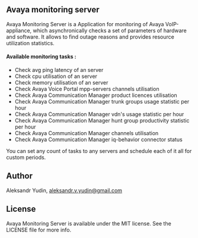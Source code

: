 ## Avaya monitoring server

Avaya Monitoring Server is a Application for monitoring of Avaya VoIP-appliance,
which asynchronically checks a set of parameters of hardware and software. It allows
to find outage reasons and provides resource utilization statistics.


#### Available monitoring tasks :
 - Check avg ping latency of an server
 - Check cpu utilisation of an server
 - Check memory utilisation of an server
 - Check Avaya Voice Portal mpp-servers channels utilisation
 - Check Avaya Communication Manager product licences utilisation
 - Check Avaya Communication Manager trunk groups usage statistic per hour
 - Check Avaya Communication Manager vdn's usage statistic per hour
 - Check Avaya Communication Manager hunt group productivity statistic per hour
 - Check Avaya Communication Manager channels utilisation
 - Check Avaya Communication Manager iq-behavior connector status

You can set any count of tasks to any servers and schedule each of it all
for custom periods.

## Author
Aleksandr Yudin, <aleksandr.v.yudin@gmail.com>

## License

Avaya Monitoring Server is available under the MIT license. See the LICENSE file for more info.
